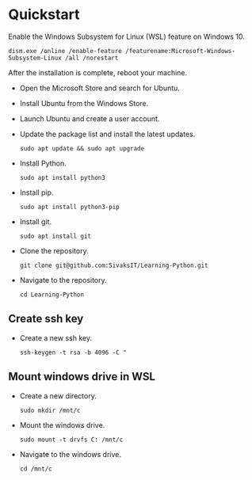 # Quickstart

Enable the Windows Subsystem for Linux (WSL) feature on Windows 10.

`dism.exe /online /enable-feature /featurename:Microsoft-Windows-Subsystem-Linux /all /norestart`

After the installation is complete, reboot your machine.

* Open the Microsoft Store and search for Ubuntu.

* Install Ubuntu from the Windows Store.

* Launch Ubuntu and create a user account.

* Update the package list and install the latest updates.

    ```console
    sudo apt update && sudo apt upgrade
    ```

* Install Python.

    ```console
    sudo apt install python3
    ```

* Install pip.

    ```console
    sudo apt install python3-pip
    ```

* Install git.

    ```console
    sudo apt install git
    ```

* Clone the repository.

    ```console
    git clone git@github.com:SivaksIT/Learning-Python.git
    ```

* Navigate to the repository.

    ```console
    cd Learning-Python
    ```

## Create ssh key

* Create a new ssh key.

    ```console
    ssh-keygen -t rsa -b 4096 -C "
    ```

## Mount windows drive in WSL

* Create a new directory.

    ```console
    sudo mkdir /mnt/c
    ```

* Mount the windows drive.

    ```console
    sudo mount -t drvfs C: /mnt/c
    ```

* Navigate to the windows drive.

    ```console
    cd /mnt/c
    ```
